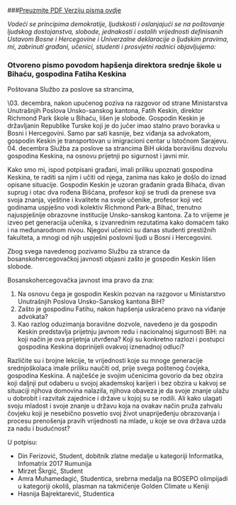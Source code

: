 ###[Preuzmite PDF Verziju pisma ovdje](https://raw.githubusercontent.com/otvorenopismo/otvorenopismo.github.io/master/2019-12-04%20Otvoreno%20Pismo%20Fatih%20keskin.pdf)

*Vodeći se principima demokratije, ljudskosti i oslanjajući se na poštovanje ljudskog dostojanstva, slobode, jednakosti  i ostalih vrijednosti definisanih Ustavom Bosne i Hercegovine i Univerzalne deklaracije o ljudskim pravima, mi, zabrinuti građani, učenici, studenti i prosvjetni radnici objavljujemo:*

### Otvoreno pismo povodom hapšenja direktora srednje škole u Bihaću, gospodina Fatiha Keskina

Poštovana Službo za poslove sa strancima,

\03. decembra, nakon upućenog poziva na razgovor od strane Ministarstva Unutrašnjih Poslova Unsko-sanskog kantona, Fatih Keskin, direktor Richmond Park škole u Bihaću, lišen je slobode. Gospodin Keskin je državljanin Republike Turske koji je do jučer imao stalno pravo boravka u Bosni i Hercegovini. Samo par sati kasnije, bez viđanja sa advokatom, gospodin Keskin je transportovan u imigracioni centar u Istočnom Sarajevu. 04. decembra Služba za poslove sa strancima BiH ukida boravišnu dozvolu gospodina Keskina, na osnovu prijetnji po sigurnost i javni mir.

Kako smo mi, ispod potpisani građani, imali priliku upoznati gospodina Keskina, te raditi sa njim i učiti od njega, zanima nas kako je došlo do iznad opisane situacije. Gospodin Keskin je uzoran građanin grada Bihaća, divan suprug i otac dva rođena Bišćana, profesor koji se   trudi da prenese sva svoja znanja, vještine i kvalitete na svoje učenike, profesor koji  već godinama uspješno vodi kolektiv Richmond Park-a Bihać, trenutno najuspješnije obrazovne institucije Unsko-sanskog kantona. Za to vrijeme je izveo pet generacija učenika, s izvanrednim rezutatima kako domaćem tako i na međunarodnom nivou. Njegovi učenici su danas studenti prestižnih fakulteta, a mnogi od njih uspješni poslovni ljudi u Bosni i Hercegovini.

Zbog svega navedenog pozivamo Službu za strance da bosanskohercegovačkoj javnosti objasni zašto je gospodin Keskin lišen slobode. 

Bosanskohercegovačka javnost ima pravo da zna:
1. Na osnovu čega je gospodin Keskin pozvan na razgovor u Ministarstvo Unutrašnjih Poslova Unsko-Sanskog kantona BiH? 
2. Zašto je gospodinu Fatihu, nakon hapšenja uskraćeno pravo na viđanje advokata?
3. Kao razlog oduzimanja boravišne dozvole, navedeno je da gospodin Keskin predstavlja prijetnju javnom redu i nacionalnoj sigurnosti BiH: na koji način je ova prijetnja utvrđena? Koji su konkretno razlozi i postupci gospodina Keskina doprinijeli ovakvoj iznenadnoj odluci?

Različite su i brojne lekcije, te vrijednosti koje su mnoge generacije srednjoškolaca imale priliku naučiti od, prije svega poštenog čovjeka, gospodina Keskina. A najčešće je svojim učenicima govorio da bez obzira koji daljnji put odaberu u svojoj akademskoj karijeri i bez obzira u kakvoj se situaciji njihova domovina nalazila, njihova obaveza je da svoje znanje ulažu u dobrobit i razvitak zajednice i države u kojoj su se rodili. Ali kako ulagati svoju mladost i svoje znanje u državu koja na ovakav način pruža zahvalu čovjeku koji je nesebično posvetio svoj život unaprijeđenju obrazovanja i procesu prenošenja pravih vrijednosti na mlade, u koje se ova država uzda za nadu i budućnost? 

U potpisu:

- Din Ferizović, Student, dobitnik zlatne medalje u kategoriji Informatika, Infomatrix 2017 Rumunija
- Mirzet Škrgić, Student
- Amra Muhamedagić, Studentica, srebrna medalja na BOSEPO olimpijadi u kategoriji okoliš, plasman na takmičenje Golden Climate u Keniji
- Hasnija Bajrektarević, Studentica
